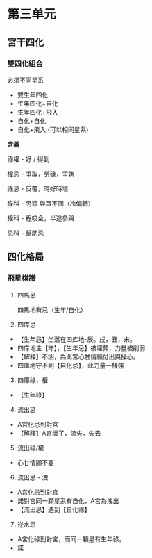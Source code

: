 # 第三单元

## 宮干四化
### 雙四化組合
必須不同星系
- 雙生年四化
- 生年四化+自化
- 生年四化+飛入
- 自化+自化
- 自化+飛入 (可以相同星系)

**含義**

祿權 - 好 / 得到

權忌 - 爭取，勞碌，爭執

祿忌 - 反覆，時好時壞

祿科 - 另類 與眾不同（冷偏轉）

權科 - 程咬金，半途參與

忌科 - 幫助忌

## 四化格局

### 飛星棋譜

1. 四馬忌

    四馬地有忌（生年/自化）

2. 四库忌
- 【生年忌】坐落在四库地-辰。戌，丑，未。
- 四库地主【守】，【生年忌】被埋葬，力量被削弱
- 【解释】不凶，為此宮心甘情願付出與操心。
- 四庫地守不到【自化忌】，此力量一樣強

3. 四庫祿，權
- 【生年祿】

4. 流出忌
- A宮化忌到對宮
- 【解釋】A宮壞了，流失，失去

5. 流出祿/權
- 心甘情願不要

6. 流出忌 - 洩
- A宮化忌到對宮
- 諾對宮同一顆星系有自化，A宮為洩出
- 【流出忌】遇到【自化祿】

7. 逆水忌
- A宮化祿到對宮，而同一顆星有生年祿。
- 諾